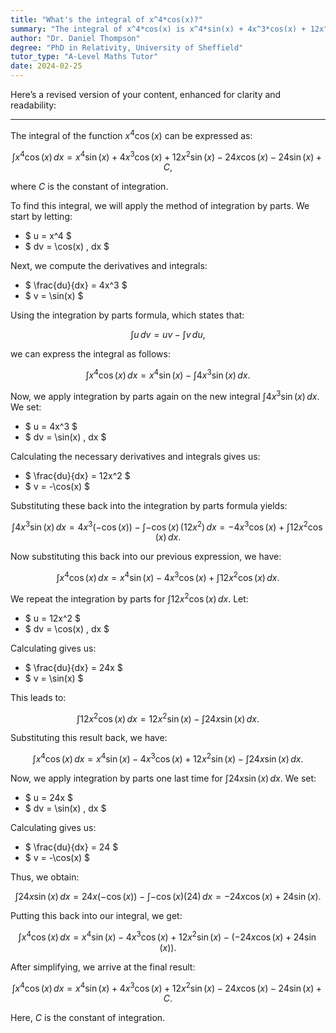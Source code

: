 ```yaml
---
title: "What's the integral of x^4*cos(x)?"
summary: "The integral of x^4*cos(x) is x^4*sin(x) + 4x^3*cos(x) + 12x^2*sin(x) - 24x*cos(x) - 24*sin(x) + C."
author: "Dr. Daniel Thompson"
degree: "PhD in Relativity, University of Sheffield"
tutor_type: "A-Level Maths Tutor"
date: 2024-02-25
---
```


Here’s a revised version of your content, enhanced for clarity and readability:

---

The integral of the function $x^4 \cos(x)$ can be expressed as:

$$
\int x^4 \cos(x) \, dx = x^4 \sin(x) + 4x^3 \cos(x) + 12x^2 \sin(x) - 24x \cos(x) - 24 \sin(x) + C,
$$

where $C$ is the constant of integration.

To find this integral, we will apply the method of integration by parts. We start by letting:

- $ u = x^4 $
- $ dv = \cos(x) \, dx $

Next, we compute the derivatives and integrals:

- $ \frac{du}{dx} = 4x^3 $
- $ v = \sin(x) $

Using the integration by parts formula, which states that:

$$
\int u \, dv = uv - \int v \, du,
$$

we can express the integral as follows:

$$
\int x^4 \cos(x) \, dx = x^4 \sin(x) - \int 4x^3 \sin(x) \, dx.
$$

Now, we apply integration by parts again on the new integral $\int 4x^3 \sin(x) \, dx$. We set:

- $ u = 4x^3 $
- $ dv = \sin(x) \, dx $

Calculating the necessary derivatives and integrals gives us:

- $ \frac{du}{dx} = 12x^2 $
- $ v = -\cos(x) $

Substituting these back into the integration by parts formula yields:

$$
\int 4x^3 \sin(x) \, dx = 4x^3 (-\cos(x)) - \int -\cos(x) \, (12x^2) \, dx = -4x^3 \cos(x) + \int 12x^2 \cos(x) \, dx.
$$

Now substituting this back into our previous expression, we have:

$$
\int x^4 \cos(x) \, dx = x^4 \sin(x) - 4x^3 \cos(x) + \int 12x^2 \cos(x) \, dx.
$$

We repeat the integration by parts for $\int 12x^2 \cos(x) \, dx$. Let:

- $ u = 12x^2 $
- $ dv = \cos(x) \, dx $

Calculating gives us:

- $ \frac{du}{dx} = 24x $
- $ v = \sin(x) $

This leads to:

$$
\int 12x^2 \cos(x) \, dx = 12x^2 \sin(x) - \int 24x \sin(x) \, dx.
$$

Substituting this result back, we have:

$$
\int x^4 \cos(x) \, dx = x^4 \sin(x) - 4x^3 \cos(x) + 12x^2 \sin(x) - \int 24x \sin(x) \, dx.
$$

Now, we apply integration by parts one last time for $\int 24x \sin(x) \, dx$. We set:

- $ u = 24x $
- $ dv = \sin(x) \, dx $

Calculating gives us:

- $ \frac{du}{dx} = 24 $
- $ v = -\cos(x) $

Thus, we obtain:

$$
\int 24x \sin(x) \, dx = 24x (-\cos(x)) - \int -\cos(x) (24) \, dx = -24x \cos(x) + 24 \sin(x).
$$

Putting this back into our integral, we get:

$$
\int x^4 \cos(x) \, dx = x^4 \sin(x) - 4x^3 \cos(x) + 12x^2 \sin(x) - (-24x \cos(x) + 24 \sin(x)).
$$

After simplifying, we arrive at the final result:

$$
\int x^4 \cos(x) \, dx = x^4 \sin(x) + 4x^3 \cos(x) + 12x^2 \sin(x) - 24x \cos(x) - 24 \sin(x) + C.
$$

Here, $C$ is the constant of integration.
    